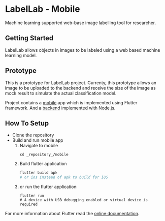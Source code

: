 # LabelLab - Mobile

Machine learning supported web-base image labelling tool for researcher. 

## Getting Started

LabelLab allows objects in images to be labeled using a web based machine learning model.

## Prototype

This is a prototype for LabelLab project. Currenty, this prototype allows an 
image to be uploaded to the backend and receive the size of the image as mock result
to simulate the actual classification model.

Project contains a [mobile](https://github.com/UdeshUK/LabelLab/tree/master/mobile) app which is implemented using Flutter 
framework. And a [backend](https://github.com/UdeshUK/LabelLab/tree/master/backend) implemented with Node.js.

## How To Setup

+ Clone the repository
+ Build and run mobile app
  1. Navigate to mobile 
      ```
      cd _repository_/mobile
      ```
  2. Build flutter application
      ```bash
      flutter build apk
      # or ios instead of apk to build for iOS
      ```
  3. or run the flutter application
      ```
      flutter run
      # A device with USB debugging enabled or virtual device is required
      ```

For more information about Flutter read the [online documentation](https://flutter.io/docs).